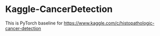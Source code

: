 # Kaggle-CancerDetection
This is PyTorch baseline for https://www.kaggle.com/c/histopathologic-cancer-detection
